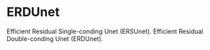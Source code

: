 # ERDUnet
Efficient Residual Single-conding Unet (ERSUnet).
Efficient Residual Double-conding Unet (ERDUnet).
